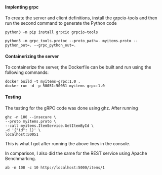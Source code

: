 
#### Implenting grpc
To create the server and client definitions, install the grpcio-tools  and then run the second command to generate the Python code

    python3 -m pip install grpcio grpcio-tools

    python3 -m grpc_tools.protoc --proto_path=. myitems.proto --python_out=. --grpc_python_out=.

#### Containerizing the server

To containerize the server, the Dockerfile can be built and run using the following commands:

    docker build -t myitems-grpc:1.0 .
    docker run -d -p 50051:50051 myitems-grpc:1.0

#### Testing
The testing for the gRPC code was done using ghz. After running  

    ghz -n 100 --insecure \
    --proto myitems.proto \
    --call myitems.ItemService.GetItemById \
    -d '{"id": 1}' \
    localhost:50051
This is what I got after running the above lines in the console. 

In comparison, I also did the same for the REST service using Apache Benchmarking.

    ab -n 100 -c 10 http://localhost:5000/items/1
